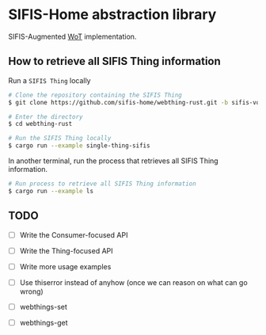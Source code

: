 # SIFIS-Home abstraction library

SIFIS-Augmented [WoT](https://www.w3.org/TR/wot-thing-description) implementation.

## How to retrieve all SIFIS Thing information

Run a `SIFIS Thing` locally

``` sh
# Clone the repository containing the SIFIS Thing
$ git clone https://github.com/sifis-home/webthing-rust.git -b sifis-vocabulary-example

# Enter the directory
$ cd webthing-rust

# Run the SIFIS Thing locally
$ cargo run --example single-thing-sifis
```

In another terminal, run the process that retrieves all SIFIS Thing information.

``` sh
# Run process to retrieve all SIFIS Thing information
$ cargo run --example ls
```

## TODO
- [ ] Write the Consumer-focused API
- [ ] Write the Thing-focused API
- [ ] Write more usage examples
- [ ] Use thiserror instead of anyhow (once we can reason on what can go wrong)
- [ ] webthings-set
- [ ] webthings-get


